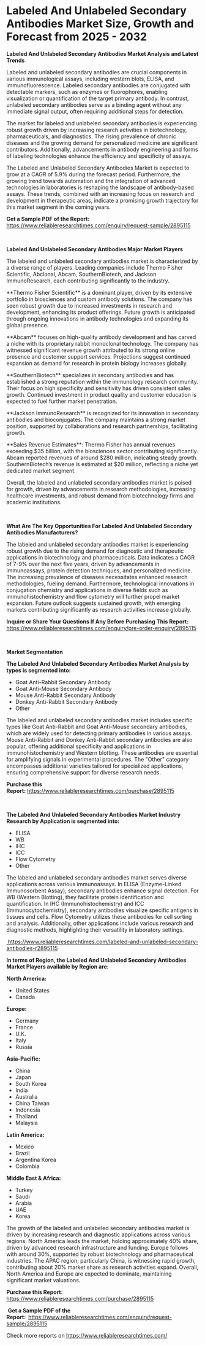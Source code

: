 <p><h1>Labeled And Unlabeled Secondary Antibodies Market Size, Growth and Forecast from 2025 - 2032</h1></p><p><strong>Labeled And Unlabeled Secondary Antibodies Market Analysis and Latest Trends</strong></p>
<p><p>Labeled and unlabeled secondary antibodies are crucial components in various immunological assays, including western blots, ELISA, and immunofluorescence. Labeled secondary antibodies are conjugated with detectable markers, such as enzymes or fluorophores, enabling visualization or quantification of the target primary antibody. In contrast, unlabeled secondary antibodies serve as a binding agent without any immediate signal output, often requiring additional steps for detection.</p><p>The market for labeled and unlabeled secondary antibodies is experiencing robust growth driven by increasing research activities in biotechnology, pharmaceuticals, and diagnostics. The rising prevalence of chronic diseases and the growing demand for personalized medicine are significant contributors. Additionally, advancements in antibody engineering and forms of labeling technologies enhance the efficiency and specificity of assays.</p><p>The Labeled and Unlabeled Secondary Antibodies Market is expected to grow at a CAGR of 5.9% during the forecast period. Furthermore, the growing trend towards automation and the integration of advanced technologies in laboratories is reshaping the landscape of antibody-based assays. These trends, combined with an increasing focus on research and development in therapeutic areas, indicate a promising growth trajectory for this market segment in the coming years.</p></p>
<p><strong>Get a Sample PDF of the Report:&nbsp;</strong> <a href="https://www.reliableresearchtimes.com/enquiry/request-sample/2895115?utm_campaign=2748&utm_medium=2&utm_source=Github&utm_content=ia&utm_term=15032025&utm_id=labeled-and-unlabeled-secondary-antibodies">https://www.reliableresearchtimes.com/enquiry/request-sample/2895115</a></p>
<p>&nbsp;</p>
<p><strong>Labeled And Unlabeled Secondary Antibodies Major Market Players</strong></p>
<p><p>The labeled and unlabeled secondary antibodies market is characterized by a diverse range of players. Leading companies include Thermo Fisher Scientific, Abclonal, Abcam, SouthernBiotech, and Jackson ImmunoResearch, each contributing significantly to the industry.</p><p>**Thermo Fisher Scientific** is a dominant player, driven by its extensive portfolio in biosciences and custom antibody solutions. The company has seen robust growth due to increased investments in research and development, enhancing its product offerings. Future growth is anticipated through ongoing innovations in antibody technologies and expanding its global presence. </p><p>**Abcam** focuses on high-quality antibody development and has carved a niche with its proprietary rabbit monoclonal technology. The company has witnessed significant revenue growth attributed to its strong online presence and customer support services. Projections suggest continued expansion as demand for research in protein biology increases globally.</p><p>**SouthernBiotech** specializes in secondary antibodies and has established a strong reputation within the immunology research community. Their focus on high specificity and sensitivity has driven consistent sales growth. Continued investment in product quality and customer education is expected to fuel further market penetration.</p><p>**Jackson ImmunoResearch** is recognized for its innovation in secondary antibodies and bioconjugates. The company maintains a strong market position, supported by collaborations and research partnerships, facilitating growth.</p><p>**Sales Revenue Estimates**: Thermo Fisher has annual revenues exceeding $35 billion, with the biosciences sector contributing significantly. Abcam reported revenues of around $280 million, indicating steady growth. SouthernBiotech’s revenue is estimated at $20 million, reflecting a niche yet dedicated market segment.</p><p>Overall, the labeled and unlabeled secondary antibodies market is poised for growth, driven by advancements in research methodologies, increasing healthcare investments, and robust demand from biotechnology firms and academic institutions.</p></p>
<p>&nbsp;</p>
<p><strong>What Are The Key Opportunities For Labeled And Unlabeled Secondary Antibodies Manufacturers?</strong></p>
<p><p>The labeled and unlabeled secondary antibodies market is experiencing robust growth due to the rising demand for diagnostic and therapeutic applications in biotechnology and pharmaceuticals. Data indicates a CAGR of 7-9% over the next five years, driven by advancements in immunoassays, protein detection techniques, and personalized medicine. The increasing prevalence of diseases necessitates enhanced research methodologies, fueling demand. Furthermore, technological innovations in conjugation chemistry and applications in diverse fields such as immunohistochemistry and flow cytometry will further propel market expansion. Future outlook suggests sustained growth, with emerging markets contributing significantly as research activities increase globally.</p></p>
<p><strong>Inquire or Share Your Questions If Any Before Purchasing This Report:</strong> <a href="https://www.reliableresearchtimes.com/enquiry/pre-order-enquiry/2895115?utm_campaign=2748&utm_medium=2&utm_source=Github&utm_content=ia&utm_term=15032025&utm_id=labeled-and-unlabeled-secondary-antibodies">https://www.reliableresearchtimes.com/enquiry/pre-order-enquiry/2895115</a></p>
<p>&nbsp;</p>
<p><strong>Market Segmentation</strong></p>
<p><strong>The Labeled And Unlabeled Secondary Antibodies Market Analysis by types is segmented into:</strong></p>
<p><ul><li>Goat Anti-Rabbit Secondary Antibody</li><li>Goat Anti-Mouse Secondary Antibody</li><li>Mouse Anti-Rabbit Secondary Antibody</li><li>Donkey Anti-Rabbit Secondary Antibody</li><li>Other</li></ul></p>
<p><p>The labeled and unlabeled secondary antibodies market includes specific types like Goat Anti-Rabbit and Goat Anti-Mouse secondary antibodies, which are widely used for detecting primary antibodies in various assays. Mouse Anti-Rabbit and Donkey Anti-Rabbit secondary antibodies are also popular, offering additional specificity and applications in immunohistochemistry and Western blotting. These antibodies are essential for amplifying signals in experimental procedures. The "Other" category encompasses additional varieties tailored for specialized applications, ensuring comprehensive support for diverse research needs.</p></p>
<p><strong>Purchase this Report:&nbsp;</strong><a href="https://www.reliableresearchtimes.com/purchase/2895115?utm_campaign=2748&utm_medium=2&utm_source=Github&utm_content=ia&utm_term=15032025&utm_id=labeled-and-unlabeled-secondary-antibodies">https://www.reliableresearchtimes.com/purchase/2895115</a></p>
<p>&nbsp;</p>
<p><strong>The Labeled And Unlabeled Secondary Antibodies Market Industry Research by Application is segmented into:</strong></p>
<p><ul><li>ELISA</li><li>WB</li><li>IHC</li><li>ICC</li><li>Flow Cytometry</li><li>Other</li></ul></p>
<p><p>The labeled and unlabeled secondary antibodies market serves diverse applications across various immunoassays. In ELISA (Enzyme-Linked Immunosorbent Assay), secondary antibodies enhance signal detection. For WB (Western Blotting), they facilitate protein identification and quantification. In IHC (Immunohistochemistry) and ICC (Immunocytochemistry), secondary antibodies visualize specific antigens in tissues and cells. Flow Cytometry utilizes these antibodies for cell sorting and analysis. Additionally, other applications include various research and diagnostic methods, highlighting their versatility in laboratory settings.</p></p>
<p><a href="https://www.reliableresearchtimes.com/labeled-and-unlabeled-secondary-antibodies-r2895115?utm_campaign=2748&utm_medium=2&utm_source=Github&utm_content=ia&utm_term=15032025&utm_id=labeled-and-unlabeled-secondary-antibodies">&nbsp;https://www.reliableresearchtimes.com/labeled-and-unlabeled-secondary-antibodies-r2895115</a></p>
<p><strong>In terms of Region, the Labeled And Unlabeled Secondary Antibodies Market Players available by Region are:</strong></p>
<p>
    <p> <strong> North America: </strong>
        <ul>
            <li>United States</li>
            <li>Canada</li>
        </ul>
        </p> 
    <p> <strong> Europe: </strong>
        <ul>
            <li>Germany</li>
            <li>France</li>
            <li>U.K.</li>
            <li>Italy</li>
            <li>Russia</li>
        </ul>
        </p> 
    <p> <strong> Asia-Pacific: </strong>
        <ul>
            <li>China</li>
            <li>Japan</li>
            <li>South Korea</li>
            <li>India</li>
            <li>Australia</li>
            <li>China Taiwan</li>
            <li>Indonesia</li>
            <li>Thailand</li>
            <li>Malaysia</li>
        </ul>
        </p> 
    <p> <strong> Latin America: </strong>
        <ul>
            <li>Mexico</li>
            <li>Brazil</li>
            <li>Argentina Korea</li>
            <li>Colombia</li>
        </ul>
        </p> 
    <p> <strong> Middle East & Africa: </strong>
        <ul>
            <li>Turkey</li>
            <li>Saudi</li>
            <li>Arabia</li>
            <li>UAE</li>
            <li>Korea</li>
        </ul>
    </p>
    </p>
<p><p>The growth of the labeled and unlabeled secondary antibodies market is driven by increasing research and diagnostic applications across various regions. North America leads the market, holding approximately 40% share, driven by advanced research infrastructure and funding. Europe follows with around 30%, supported by robust biotechnology and pharmaceutical industries. The APAC region, particularly China, is witnessing rapid growth, contributing about 20% market share as research activities expand. Overall, North America and Europe are expected to dominate, maintaining significant market valuations.</p></p>
<p><strong>Purchase this Report: </strong><a href="https://www.reliableresearchtimes.com/purchase/2895115?utm_campaign=2748&utm_medium=2&utm_source=Github&utm_content=ia&utm_term=15032025&utm_id=labeled-and-unlabeled-secondary-antibodies">https://www.reliableresearchtimes.com/purchase/2895115</a></p>
<p>&nbsp;<strong>Get a Sample PDF of the Report:&nbsp;&nbsp;</strong><a href="https://www.reliableresearchtimes.com/enquiry/request-sample/2895115?utm_campaign=2748&utm_medium=2&utm_source=Github&utm_content=ia&utm_term=15032025&utm_id=labeled-and-unlabeled-secondary-antibodies">https://www.reliableresearchtimes.com/enquiry/request-sample/2895115</a></p>
<p><strong></strong></p>
<p>Check more reports on <a href="https://www.reliableresearchtimes.com/?utm_campaign=2748&utm_medium=2&utm_source=Github&utm_content=ia&utm_term=15032025&utm_id=labeled-and-unlabeled-secondary-antibodies">https://www.reliableresearchtimes.com/</a></p>